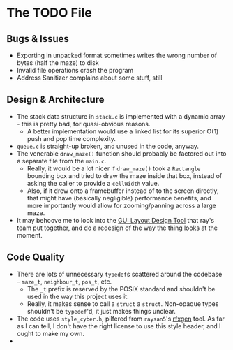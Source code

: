 # The TODO File

## Bugs & Issues
* Exporting in unpacked format sometimes writes the wrong number of bytes (half the maze) to disk
* Invalid file operations crash the program
* Address Sanitizer complains about some stuff, still

## Design & Architecture
* The stack data structure in `stack.c` is implemented with a dynamic array - this is pretty bad, for quasi-obvious reasons.
  * A better implementation would use a linked list for its superior O(1) push and pop time complexity.
* `queue.c` is straight-up broken, and unused in the code, anyway.
* The venerable `draw_maze()` function should probably be factored out into a separate file from the `main.c`.
  * Really, it would be a lot nicer if `draw_maze()` took a `Rectangle` bounding box and tried to draw the maze inside that box, instead of asking the caller to provide a `cellWidth` value.
  * Also, if it drew onto a framebuffer instead of to the screen directly, that might have (basically negligible) performance benefits, and more importantly would allow for zooming/panning across a large maze.
* It may behoove me to look into the [GUI Layout Design Tool](https://raylibtech.itch.io/rguilayout) that ray's team put together, and do a redesign of the way the thing looks at the moment.

## Code Quality
* There are lots of unnecessary `typedef`s scattered around the codebase – `maze_t`, `neighbour_t`, `pos_t`, etc.
  * The `_t` prefix is reserved by the POSIX standard and shouldn't be used in the way this project uses it.
  * Really, it makes sense to call a `struct` a `struct`. Non-opaque types shouldn't be `typedef`'d, it just makes things unclear.
* The code uses `style_cyber.h`, pilfered from `raysan5`'s [rfxgen](https://github.com/raysan5/rfxgen) tool. As far as I can tell, I don't have the right license to use this style header, and I ought to make my own.
* 